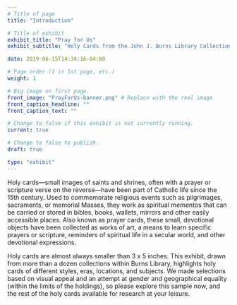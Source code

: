 ```yaml
---
# Title of page
title: "Introduction"

# Title of exhibit
exhibit_title: "Pray for Us"
exhibit_subtitle: "Holy Cards from the John J. Burns Library Collections"

date: 2019-06-15T14:34:16-04:00

# Page order (1 is 1st page, etc.)
weight: 1

# Big image on first page.
front_image: "PrayForUs-banner.png" # Replace with the real image
front_caption_headline: ""
front_caption_text: ""

# Change to false if this exhibit is not currently running.
current: true

# Change to false to publish.
draft: true

type: "exhibit"
---
```


Holy cards—small images of saints and shrines, often with a prayer or scripture verse on the reverse—have been part of Catholic life since the 15th century. Used to commemorate religious events such as pilgrimages, sacraments, or memorial Masses, they work as spiritual mementos that can be carried or stored in bibles, books, wallets, mirrors and other easily accessible places. Also known as prayer cards, these small, devotional objects have been collected as works of art, a means to learn specific prayers or scripture, reminders of spiritual life in a secular world, and other devotional expressions.

Holy cards are almost always smaller than 3 x 5 inches. This exhibit, drawn from more than a dozen collections within Burns Library, highlights holy cards of different styles, eras, locations, and subjects. We made selections based on visual appeal and an attempt at gender and geographical equality (within the limits of the holdings), so please explore this sample now, and the rest of the holy cards available for research at your leisure.
